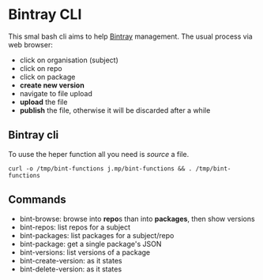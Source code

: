 # Bintray CLI

This smal bash cli aims to help [Bintray](https://bintray.com) management.
The usual process via web browser:

- click on organisation (subject)
- click on repo
- click on package
- **create new version**
- navigate to file upload
- **upload** the file
- **publish** the file, otherwise it will be discarded after a while

## Bintray cli

To uuse the heper function all you need is *source* a file.

```
curl -o /tmp/bint-functions j.mp/bint-functions && . /tmp/bint-functions
```

## Commands

- bint-browse: browse into **repo**s than into **packages**, then show versions
- bint-repos: list repos for a subject
- bint-packages: list packages for a subject/repo
- bint-package: get a single package's JSON
- bint-versions: list versions of a package
- bint-create-version: as it states
- bint-delete-version: as it states
